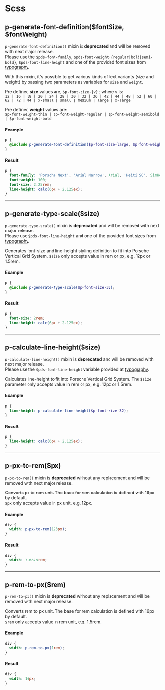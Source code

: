 # Scss

<TableOfContents></TableOfContents>

## p-generate-font-definition($fontSize, $fontWeight)

<p-inline-notification heading="Important note" state="error" persistent="true">
  <code>p-generate-font-definition()</code> mixin is <strong>deprecated</strong> and will be removed with next major release.<br>
  Please use the <code>$pds-font-family</code>, <code>$pds-font-weight-{regular|bold|semi-bold}</code>, <code>$pds-font-line-height</code> and one of the provided font sizes from <a href="styles/typography">typography</a>.
</p-inline-notification>

With this mixin, it's possible to get various kinds of text variants (size and weight) by passing two parameters as
variables for `size` and `weight`.

Pre defined **size** values are, `$p-font-size-{v};` where `v` is:  
`12 | 16 | 18 | 20 | 24 | 28 | 30 | 32 | 36 | 42 | 44 | 48 | 52 | 60 | 62 | 72 | 84 | x-small | small | medium | large | x-large`

Pre defined **weight** values are:  
`$p-font-weight-thin | $p-font-weight-regular | $p-font-weight-semibold | $p-font-weight-bold`

#### Example

```scss
p {
  @include p-generate-font-definition($p-font-size-large, $p-font-weight-thin);
}
```

#### Result

```css
p {
  font-family: 'Porsche Next', 'Arial Narrow', Arial, 'Heiti SC', SimHei, sans-serif;
  font-weight: 100;
  font-size: 2.25rem;
  line-height: calc(6px + 2.125ex);
}
```

---

## p-generate-type-scale($size)

<p-inline-notification heading="Important note" state="error" persistent="true">
  <code>p-generate-type-scale()</code> mixin is <strong>deprecated</strong> and will be removed with next major release.<br>
  Please use <code>$pds-font-line-height</code> and one of the provided font sizes from <a href="styles/typography">typography</a>.
</p-inline-notification>

Generates font-size and line-height styling definition to fit into Porsche Vertical Grid System. `$size` only accepts
value in rem or px, e.g. 12px or 1.5rem.

#### Example

```scss
p {
  @include p-generate-type-scale($p-font-size-32);
}
```

#### Result

```css
p {
  font-size: 2rem;
  line-height: calc(6px + 2.125ex);
}
```

---

## p-calculate-line-height($size)

<p-inline-notification heading="Important note" state="error" persistent="true">
  <code>p-calculate-line-height()</code> mixin is <strong>deprecated</strong> and will be removed with next major release.<br>
  Please use the <code>$pds-font-line-height</code> variable provided at <a href="styles/typography">typography</a>.
</p-inline-notification>

Calculates line-height to fit into Porsche Vertical Grid System. The `$size` parameter only accepts value in rem or px,
e.g. 12px or 1.5rem.

#### Example

```scss
p {
  line-height: p-calculate-line-height($p-font-size-32);
}
```

#### Result

```css
p {
  line-height: calc(6px + 2.125ex);
}
```

---

## p-px-to-rem($px)

<p-inline-notification heading="Important note" state="error" persistent="true">
  <code>p-px-to-rem()</code> mixin is <strong>deprecated</strong> without any replacement and will be removed with next major release.
</p-inline-notification>

Converts px to rem unit. The base for rem calculation is defined with 16px by default.  
`$px` only accepts value in px unit, e.g. 12px.

#### Example

```scss
div {
  width: p-px-to-rem(123px);
}
```

#### Result

```css
div {
  width: 7.6875rem;
}
```

---

## p-rem-to-px($rem)

<p-inline-notification heading="Important note" state="error" persistent="true">
  <code>p-rem-to-px()</code> mixin is <strong>deprecated</strong> without any replacement and will be removed with next major release.
</p-inline-notification>

Converts rem to px unit. The base for rem calculation is defined with 16px by default.  
`$rem` only accepts value in rem unit, e.g. 1.5rem.

#### Example

```scss
div {
  width: p-rem-to-px(1rem);
}
```

#### Result

```css
div {
  width: 16px;
}
```
